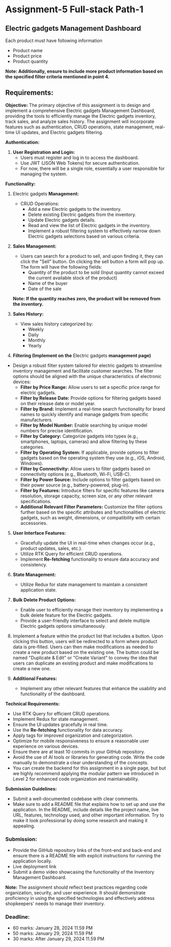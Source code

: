 # Assignment-5 Full-stack Path-1

## Electric gadgets **Management Dashboard**

Each product must have following information

-  Product name
-  Product price
-  Product quantity

**Note: Additionally, ensure to include more product information based on the specified filter criteria mentioned in point 4.**

## **Requirements:**

**Objective:**
The primary objective of this assignment is to design and implement a comprehensive Electric gadgets Management Dashboard, providing the tools to efficiently manage the Electric gadgets inventory, track sales, and analyze sales history. The assignment will incorporate features such as authentication, CRUD operations, state management, real-time UI updates, and Electric gadgets filtering.

**Authentication:**

1. **User Registration and Login:**
   -  Users must register and log in to access the dashboard.
   -  Use JWT (JSON Web Tokens) for secure authentication.
   -  For now, there will be a single role, essentially a user responsible for managing the system.

**Functionality:**

1. Electric gadgets **Management:**
   -  CRUD Operations:
      -  Add a new Electric gadgets to the inventory.
      -  Delete existing Electric gadgets from the inventory.
      -  Update Electric gadgets details.
      -  Read and view the list of Electric gadgets in the inventory.
      -  Implement a robust filtering system to effectively narrow down Electric gadgets selections based on various criteria.
2. **Sales Management:**

   -  Users can search for a product to sell, and upon finding it, they can click the "Sell" button. On clicking the sell button a form will pop up. The form will have the following fields:
      -  Quantity of the product to be sold (Input quantity cannot exceed the current available stock of the product)
      -  Name of the buyer
      -  Date of the sale

   **Note: If the quantity reaches zero, the product will be removed from the inventory.**

3. **Sales History:**
   -  View sales history categorized by:
      -  Weekly
      -  Daily
      -  Monthly
      -  Yearly
4. **Filtering (Implement on the** Electric gadgets **management page)**

-  Design a robust filter system tailored for electric gadgets to streamline inventory management and facilitate customer searches. The filter options should be aligned with the unique characteristics of electronic devices:
   -  **Filter by Price Range:** Allow users to set a specific price range for electric gadgets.
   -  **Filter by Release Date:** Provide options for filtering gadgets based on their release date or model year.
   -  **Filter by Brand:** Implement a real-time search functionality for brand names to quickly identify and manage gadgets from specific manufacturers.
   -  **Filter by Model Number:** Enable searching by unique model numbers for precise identification.
   -  **Filter by Category:** Categorize gadgets into types (e.g., smartphones, laptops, cameras) and allow filtering by these categories.
   -  **Filter by Operating System:** If applicable, provide options to filter gadgets based on the operating system they use (e.g., iOS, Android, Windows).
   -  **Filter by Connectivity:** Allow users to filter gadgets based on connectivity options (e.g., Bluetooth, Wi-Fi, USB-C).
   -  **Filter by Power Source:** Include options to filter gadgets based on their power source (e.g., battery-powered, plug-in).
   -  **Filter by Features:** Introduce filters for specific features like camera resolution, storage capacity, screen size, or any other relevant specifications.
   -  **Additional Relevant Filter Parameters:** Customize the filter options further based on the specific attributes and functionalities of electric gadgets, such as weight, dimensions, or compatibility with certain accessories.

5. **User Interface Features:**
   -  Gracefully update the UI in real-time when changes occur (e.g., product updates, sales, etc.).
   -  Utilize RTK Query for efficient CRUD operations.
   -  Implement **Re-fetching** functionality to ensure data accuracy and consistency.
6. **State Management:**
   -  Utilize Redux for state management to maintain a consistent application state.
7. **Bulk Delete Product Options:**
   -  Enable user to efficiently manage their inventory by implementing a bulk delete feature for the Electric gadgets.
   -  Provide a user-friendly interface to select and delete multiple Electric gadgets options simultaneously.
8. Implement a feature within the product list that includes a button. Upon clicking this button, users will be redirected to a form where product data is pre-filled. Users can then make modifications as needed to create a new product based on the existing one. The button could be named "Duplicate & Edit" or "Create Variant" to convey the idea that users can duplicate an existing product and make modifications to create a new one.

9. **Additional Features:**
   -  Implement any other relevant features that enhance the usability and functionality of the dashboard.

**Technical Requirements:**

-  Use RTK Query for efficient CRUD operations.
-  Implement Redux for state management.
-  Ensure the UI updates gracefully in real time.
-  Use the **Re-fetching** functionality for data accuracy.
-  Apply tags for improved organization and categorization.
-  Optimize for mobile responsiveness to ensure a reasonable user experience on various devices.
-  Ensure there are at least 10 commits in your GitHub repository.
-  Avoid the use of AI tools or libraries for generating code. Write the code manually to demonstrate a clear understanding of the concepts.
-  You can create the backend for this assignment in a single page, but but we highly recommend applying the modular pattern we introduced in Level 2 for enhanced code organization and maintainability.

**Submission Guidelines:**

-  Submit a well-documented codebase with clear comments.
-  Make sure to add a README file that explains how to set up and use the application. In the README, include details like the project name, live URL, features, technology used, and other important information. Try to make it look professional by doing some research and making it appealing.

### **Submission:**

-  Provide the GitHub repository links of the front-end and back-end and ensure there is a README file with explicit instructions for running the application locally.
-  Live deployment link
-  Submit a demo video showcasing the functionality of the Inventory Management Dashboard.

**Note:**
The assignment should reflect best practices regarding code organization, security, and user experience. It should demonstrate proficiency in using the specified technologies and effectively address shopkeepers' needs to manage their inventory.

### **Deadline:**

-  60 marks: January 28, 2024 11.59 PM
-  50 marks: January 29, 2024 11.59 PM
-  30 marks: After January 29, 2024 11.59 PM
